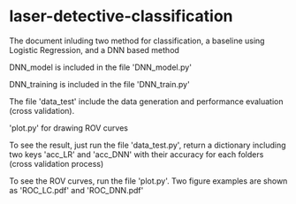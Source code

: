 # laser-detective-classification

The document inluding two method for classification, a baseline using Logistic Regression, and a DNN based method

DNN_model is included in the file 'DNN_model.py'

DNN_training is included in the file 'DNN_train.py'

The file 'data_test' include the data generation and performance evaluation (cross validation).

'plot.py' for drawing ROV curves

To see the result, just run the file 'data_test.py', return a dictionary including two keys 'acc_LR' and 'acc_DNN' with their accuracy for each folders (cross validation process)

To see the ROV curves, run the file 'plot.py'. Two figure examples are shown as 'ROC_LC.pdf' and 'ROC_DNN.pdf'
